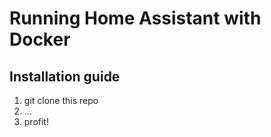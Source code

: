 # Running Home Assistant with Docker

## Installation guide

1. git clone this repo
2. ...
3. profit!
